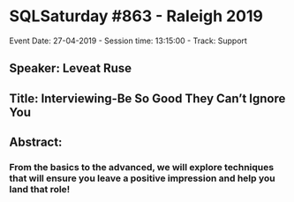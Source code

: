 # SQLSaturday #863 - Raleigh 2019
Event Date: 27-04-2019 - Session time: 13:15:00 - Track: Support
## Speaker: Leveat Ruse
## Title: Interviewing-Be So Good They Can’t Ignore You
## Abstract:
### From the basics to the advanced, we will explore techniques that will ensure you leave a positive impression and help you land that role!
